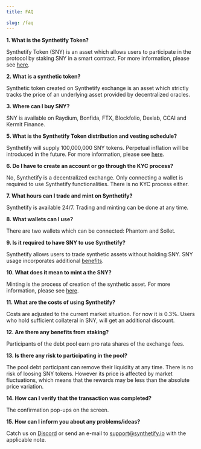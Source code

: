 ```yaml
---
title: FAQ

slug: /faq
---
```


**1. What is the Synthetify Token?**

Synthetify Token (SNY) is an asset which allows users to participate in the protocol by staking SNY in a smart contract. For more information, please see [here](/docs/synthetify-token).

**2. What is a synthetic token?**

Synthetic token created on Synthetify exchange is an asset which strictly tracks the price of an underlying asset provided by decentralized oracles.

**3. Where can I buy SNY?**

SNY is available on Raydium, Bonfida, FTX, Blockfolio, Dexlab, CCAI and Kermit Finance.

**5. What is the Synthetify Token distribution and vesting schedule?**

Synthetify will supply 100,000,000 SNY tokens. Perpetual inflation will be introduced in the future.
For more information, please see [here](/docs/synthetify-token#initial-token-distribution).

**6. Do I have to create an account or go through the KYC process?**

No, Synthetify is a decentralized exchange. Only connecting a wallet is required to use Synthetify functionalities. There is no KYC process either.

**7. What hours can I trade and mint on Synthetify?**

Synthetify is available 24/7. Trading and minting can be done at any time.

**8. What wallets can I use?**

There are two wallets which can be connected: Phantom and Sollet.

**9. Is it required to have SNY to use Synthetify?**

Synthetify allows users to trade synthetic assets without holding SNY. SNY usage incorporates additional [benefits](/docs/synthetify-token#benefits).

**10. What does it mean to mint a the SNY?**

Minting is the process of creation of the synthetic asset. For more information, please see [here](/docs/glossary#mint).

**11. What are the costs of using Synthetify?**

Costs are adjusted to the current market situation. For now it is 0.3%. Users who hold sufficient collateral in SNY, will get an additional discount.

**12. Are there any benefits from staking?**

Participants of the debt pool earn pro rata shares of the exchange fees.

**13. Is there any risk to participating in the pool?**

The pool debt participant can remove their liquidity at any time. There is no risk of loosing SNY tokens. However its price is affected by market fluctuations, which means that the rewards may be less than the absolute price variation.

**14. How can I verify that the transaction was completed?**

The confirmation pop-ups on the screen.

**15. How can I inform you about any problems/ideas?**

Catch us on [Discord](https://discord.gg/Z9v9ez8u) or send an e-mail to support@synthetify.io with the applicable note.
